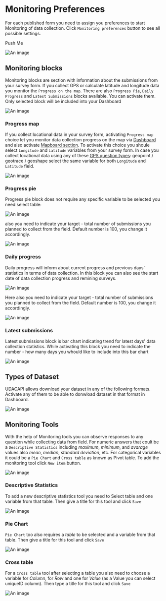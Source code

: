# Monitoring Preferences

For each published form you need to assign you preferences to start Monitoring of data collection. Click `Monitoring preferences` button to see all possible settings.

<BestButton>Push Me</BestButton>

![An image](/images/s7_1-MPreferences.png)

## Monitoring blocks

Monitoring blocks are section with information about the submissions from your survey form. If you collect GPS or calculate latitude and longitude data you monitor the `Progress on the map`. There are also `Progress Pie`, `Daily Progress` and `Latest Submissions` blocks available. You can activate them. Only selected block will be included into your Dashboard

![An image](/images/s07_1DB_empty.png)

### Progress map

If you collect locational data in your survey form, activating `Progress map` choice let you monitor data collection progress on the map via [Dashboard](/guide/09-dashboard.md) and also activate [Mapboard section](/guide/11-mapboard.md). To activate this choice you shoule select `Longitude` and `Latitude` variables from your survey form. In case you collect locational data using any of these [GPS question types](http://xlsform.org/en/#gps): geopoint / geotrace / geoshape select the same variable for both `Longitude` and `Latitude` field.

![An image](/images/s07_1PM.png)

### Progress pie

Progress pie block does not require any specific variable to be selected you need select table:

![An image](/images/s07_1PP.png)

also you need to indicate your target - total number of submissions you planned to collect from the field. Default number is 100, you change it accordingly.

![An image](/images/s07_1PP_target.png)

### Daily progress

Daily progress will inform about current progress and previous days' statistics in terms of data collection. In this block you can also see the start date of data collection progress and remining surveys.

![An image](/images/s07_1PP.png)

Here also you need to indicate your target - total number of submissions you planned to collect from the field. Default number is 100, you change it accordingly.

![An image](/images/s07_1DP_target.png)

### Latest submissions

Latest submissions block is bar chart indicating trend for latest days' data collection statistics. While activating this block you need to indicate the number - how many days you whould like to include into this bar chart

![An image](/images/s07_1LS.png)

## Types of Dataset

UDACAPI allows download your dataset in any of the following formats. Activate any of them to be able to donwload dataset in that format in Dashboard. 

![An image](/images/s07_2_Datasets.png)

## Monitoring Tools

With the help of Monitoring tools you can observe responses to any question while collecting data from field. For numeric answers that coult be a `Descriptive Statistics` including *maximum*, *minimum*, and *avarage* values also *mean*, *median*, *standard deviation*, etc. For categorical variables it could be a `Pie Chart` and `Cross table` as known as Pivot table. To add the monitoring tool click `New item` button.

![An image](/images/s07_3_MT.png)

### Descriptive Statistics

To add a new descriptive statistics tool you need to Select table and one variable from that table. Then give a title for this tool and click `Save`

![An image](/images/s07_3_MT_DS.png)

### Pie Chart

`Pie Chart` too also requires a *table* to be selected and a variable from that table. Then give a title for this tool and click `Save`

![An image](/images/s07_3_MT_PCh.png)

### Cross table

For a `Cross table` tool after selecting a table you also need to choose a variable for *Column*, for *Row* and one for *Value* (as a Value you can select uniqueID column). Then type a title for this tool and click `Save`

![An image](/images/s07_3_MT_CT.png)